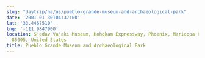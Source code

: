 ```yaml
---
slug: "daytrip/na/us/pueblo-grande-museum-and-archaeological-park"
date: '2001-01-30T04:37:00'
lat: '33.4467510'
lng: '-111.9847900'
location: S'edav Va'aki Museum, Hohokam Expressway, Phoenix, Maricopa County, Arizona,
  85005, United States
title: Pueblo Grande Museum and Archaeological Park
---
```



